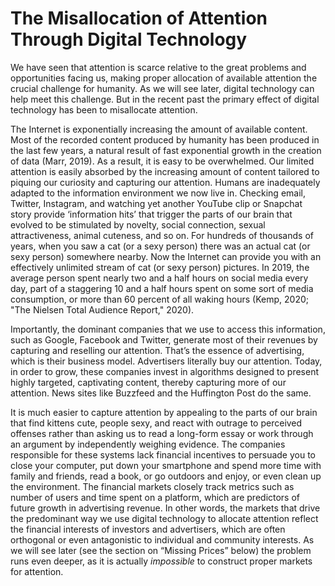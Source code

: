 # The Misallocation of Attention Through Digital Technology

We have seen that attention is scarce relative to the great problems and opportunities facing us, making proper allocation of available attention the crucial challenge for humanity. As we will see later, digital technology can help meet this challenge. But in the recent past the primary effect of digital technology has been to misallocate attention.

The Internet is exponentially increasing the amount of available content. Most of the recorded content produced by humanity has been produced in the last few years, a natural result of fast exponential growth in the creation of data (Marr, 2019). As a result, it is easy to be overwhelmed. Our limited attention is easily absorbed by the increasing amount of content tailored to piquing our curiosity and capturing our attention. Humans are inadequately adapted to the information environment we now live in. Checking email, Twitter, Instagram, and watching yet another YouTube clip or Snapchat story provide ‘information hits’ that trigger the parts of our brain that evolved to be stimulated by novelty, social connection, sexual attractiveness, animal cuteness, and so on. For hundreds of thousands of years, when you saw a cat (or a sexy person) there was an actual cat (or sexy person) somewhere nearby. Now the Internet can provide you with an effectively unlimited stream of cat (or sexy person) pictures. In 2019, the average person spent nearly two and a half hours on social media every day, part of a staggering 10 and a half hours spent on some sort of media consumption, or more than 60 percent of all waking hours (Kemp, 2020; "The Nielsen Total Audience Report," 2020). 

Importantly, the dominant companies that we use to access this information, such as Google, Facebook and Twitter, generate most of their revenues by capturing and reselling our attention. That’s the essence of advertising, which is their business model. Advertisers literally buy our attention. Today, in order to grow, these companies invest in algorithms designed to present highly targeted, captivating content, thereby capturing more of our attention. News sites like Buzzfeed and the Huffington Post do the same.

It is much easier to capture attention by appealing to the parts of our brain that find kittens cute, people sexy, and react with outrage to perceived offenses rather than asking us to read a long-form essay or work through an argument by independently weighing evidence. The companies responsible for these systems lack financial incentives to persuade you to close your computer, put down your smartphone and spend more time with family and friends, read a book, or go outdoors and enjoy, or even clean up the environment. The financial markets closely track metrics such as number of users and time spent on a platform, which are predictors of future growth in advertising revenue. In other words, the markets that drive the predominant way we use digital technology to allocate attention reflect the financial interests of investors and advertisers, which are often orthogonal or even antagonistic to individual and community interests. As we will see later (see the section on “Missing Prices” below) the problem runs even deeper, as it is actually *impossible* to construct proper markets for attention.
